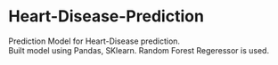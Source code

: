 # Heart-Disease-Prediction
Prediction Model for Heart-Disease prediction.   
Built model using Pandas, SKlearn.
Random Forest Regeressor is used.

